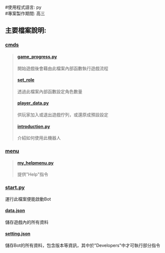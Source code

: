 #使用程式語言: py  
#專案製作期間: 高三

## 主要檔案說明:
### [cmds](https://github.com/fortest-C/My_code/tree/main/The%20Werewolves%20of%20Miller's%20Hollow/version2(%E9%AB%98%E4%B8%89)/cmds)
>   #### [game_progress.py](https://github.com/fortest-C/My_code/blob/main/The%20Werewolves%20of%20Miller's%20Hollow/version2(%E9%AB%98%E4%B8%89)/cmds/game_progress.py)
>   開始遊戲後會藉由此檔案內部函數執行遊戲流程
>   #### [set_role](https://github.com/fortest-C/My_code/blob/main/The%20Werewolves%20of%20Miller's%20Hollow/version2(%E9%AB%98%E4%B8%89)/cmds/set_role.py)
>   透過此檔案內部函數設定角色數量
>   #### [player_data.py](https://github.com/fortest-C/My_code/blob/main/The%20Werewolves%20of%20Miller's%20Hollow/version2(%E9%AB%98%E4%B8%89)/cmds/player_data.py)
>   供玩家加入或退出遊戲佇列，或還原成預設設定
>   #### [introduction.py](https://github.com/fortest-C/My_code/blob/main/The%20Werewolves%20of%20Miller's%20Hollow/version2(%E9%AB%98%E4%B8%89)/cmds/introduction.py)
>   介紹如何使用此機器人
### [menu](https://github.com/fortest-C/My_code/tree/main/The%20Werewolves%20of%20Miller's%20Hollow/version2(%E9%AB%98%E4%B8%89)/menu)
>   #### [my_helpmenu.py](https://github.com/fortest-C/My_code/blob/main/The%20Werewolves%20of%20Miller's%20Hollow/version2(%E9%AB%98%E4%B8%89)/menu/my_helpmenu.py)
>   提供"Help"指令
### [start.py](https://github.com/fortest-C/My_code/blob/main/The%20Werewolves%20of%20Miller's%20Hollow/version2(%E9%AB%98%E4%B8%89)/start.py)
運行此檔案便能啟動Bot
#### [data.json](https://github.com/fortest-C/My_code/blob/main/The%20Werewolves%20of%20Miller's%20Hollow/version2(%E9%AB%98%E4%B8%89)/data.json)
儲存遊戲內的所有資料
#### [setting.json](https://github.com/fortest-C/My_code/blob/main/The%20Werewolves%20of%20Miller's%20Hollow/version2(%E9%AB%98%E4%B8%89)/setting.json)
儲存Bot的所有資料，包含版本等資訊，其中於"Developers"中才可執行部分指令
